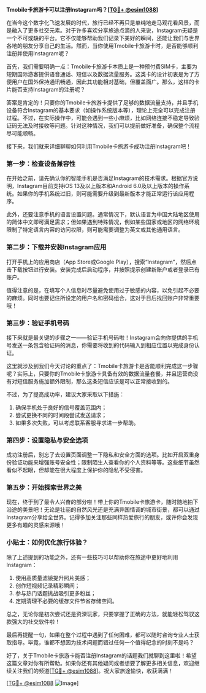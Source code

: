 **Tmobile卡旅游卡可以注册Instagram吗？[[TG💪+ @esim1088](https://t.me/s/esim1088)]**

在当今这个数字化飞速发展的时代，旅行已经不再只是单纯地走马观花看风景，而是融入了更多社交元素。对于许多喜欢分享旅途点滴的人来说，Instagram无疑是一个不可或缺的平台。它不仅能够帮助我们记录下美好的瞬间，还能让我们与世界各地的朋友分享自己的生活。然而，当你使用Tmobile卡旅游卡时，是否能够顺利注册并使用Instagram呢？

首先，我们需要明确一点：Tmobile卡旅游卡本质上是一种预付费SIM卡，主要为短期国际游客提供语音通话、短信以及数据流量服务。这类卡的设计初衷是为了方便用户在国外保持通讯畅通，因此其功能相对基础，但覆盖面广。那么，这样的卡片能否支持Instagram的注册呢？

答案是肯定的！只要你的Tmobile卡旅游卡提供了足够的数据流量支持，并且手机设备符合Instagram的基本要求（如操作系统版本等），理论上完全可以完成注册过程。不过，在实际操作中，可能会遇到一些小麻烦，比如网络连接不稳定导致验证码无法及时接收等问题。针对这种情况，我们可以提前做好准备，确保整个流程尽可能顺畅。

接下来，我们就来详细聊聊如何利用Tmobile卡旅游卡成功注册Instagram吧！

### 第一步：检查设备兼容性

在开始之前，请先确认你的智能手机是否满足Instagram的技术需求。根据官方说明，Instagram目前支持iOS 13及以上版本和Android 6.0及以上版本的操作系统。如果你的手机系统过旧，则可能需要升级到最新版本才能正常运行该应用程序。

此外，还要注意手机的语言设置问题。通常情况下，默认语言为中国大陆地区使用的简体中文即可满足需求；但如果遇到特殊情况，例如某些国家或地区的网络环境限制了特定语言内容的访问权限，则可能需要调整为英文或其他通用语言。

### 第二步：下载并安装Instagram应用

打开手机上的应用商店（App Store或Google Play），搜索“Instagram”，然后点击下载按钮进行安装。安装完成后启动程序，并按照提示创建新账户或者登录已有账户。

值得注意的是，在填写个人信息时尽量避免使用过于敏感的内容，以免引起不必要的麻烦。同时也要记住所设定的用户名和密码组合，这对于日后找回账户非常重要哦！

### 第三步：验证手机号码

接下来就是最关键的步骤之一——验证手机号码啦！Instagram会向你提供的手机号发送一条包含验证码的消息，你需要将收到的代码输入到相应位置以完成身份认证。

这里就涉及到我们今天讨论的重点了：Tmobile卡旅游卡是否能顺利完成这一步骤呢？实际上，只要你的Tmobile卡旅游卡具备有效的数据流量套餐，并且运营商没有对短信服务施加额外限制，那么这条短信应该是可以正常接收到的。

不过，为了提高成功率，建议大家采取以下措施：
1. 确保手机处于良好的信号覆盖范围内；
2. 尝试更换不同的时间段尝试发送请求；
3. 如果多次失败，可以考虑联系客服寻求进一步帮助。

### 第四步：设置隐私与安全选项

成功注册后，别忘了去设置页面调整一下隐私和安全方面的选项。比如开启双重身份验证功能来增强账号安全性；限制陌生人查看你的个人资料等等。这些细节虽然看似不起眼，但却能在很大程度上保护你的隐私不受侵害。

### 第五步：开始探索世界之美

现在，终于到了最令人兴奋的部分啦！带上你的Tmobile卡旅游卡，随时随地拍下沿途的美景吧！无论是壮丽的自然风光还是充满异国情调的城市街景，都可以通过Instagram分享给全世界。记得多加关注那些同样热爱旅行的朋友，或许你会发现更多有趣的灵感来源哦！

### 小贴士：如何优化旅行体验？

除了上述提到的功能之外，还有一些技巧可以帮助你在旅途中更好地利用Instagram：
1. 使用高质量滤镜提升照片美感；
2. 创作短视频记录精彩瞬间；
3. 参与热门话题挑战吸引更多粉丝；
4. 定期清理不必要的缓存文件节省存储空间。

总之，无论你是初次尝试还是资深玩家，只要掌握了正确的方法，就能轻松驾驭这款强大的社交软件啦！

最后再提醒一句，如果在整个过程中遇到了任何困难，都可以随时咨询专业人士获取指导。毕竟，谁都不想因为技术问题而错过任何一个值得纪念的时刻不是吗？

好了，关于Tmobile卡旅游卡能否注册Instagram的话题我们就聊到这里啦！希望这篇文章对你有所帮助。如果你还有其他疑问或者想要了解更多相关信息，欢迎继续关注我们的频道[[TG💪+ @esim1088](https://t.me/s/esim1088)]。祝大家旅途愉快，收获满满！

[[TG💪+ @esim1088](https://t.me/s/esim1088) ![Image](https://i.postimg.cc/4NQfJmqS/Snipaste-2025-05-13-00-14-12.png)]